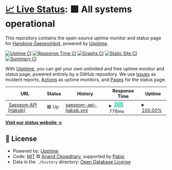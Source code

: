 # [📈 Live Status](https://Handong-Saeseombot.github.io/saeseom-uptime): <!--live status--> **🟩 All systems operational**

This repository contains the open-source uptime monitor and status page for [Handong-Saeseombot](https://Handong-Saeseombot.github.io/saeseom-uptime), powered by [Upptime](https://github.com/upptime/upptime).

[![Uptime CI](https://github.com/Handong-Saeseombot/saeseom-uptime/workflows/Uptime%20CI/badge.svg)](https://github.com/Handong-Saeseombot/saeseom-uptime/actions?query=workflow%3A%22Uptime+CI%22)
[![Response Time CI](https://github.com/Handong-Saeseombot/saeseom-uptime/workflows/Response%20Time%20CI/badge.svg)](https://github.com/Handong-Saeseombot/saeseom-uptime/actions?query=workflow%3A%22Response+Time+CI%22)
[![Graphs CI](https://github.com/Handong-Saeseombot/saeseom-uptime/workflows/Graphs%20CI/badge.svg)](https://github.com/Handong-Saeseombot/saeseom-uptime/actions?query=workflow%3A%22Graphs+CI%22)
[![Static Site CI](https://github.com/Handong-Saeseombot/saeseom-uptime/workflows/Static%20Site%20CI/badge.svg)](https://github.com/Handong-Saeseombot/saeseom-uptime/actions?query=workflow%3A%22Static+Site+CI%22)
[![Summary CI](https://github.com/Handong-Saeseombot/saeseom-uptime/workflows/Summary%20CI/badge.svg)](https://github.com/Handong-Saeseombot/saeseom-uptime/actions?query=workflow%3A%22Summary+CI%22)

With [Upptime](https://upptime.js.org), you can get your own unlimited and free uptime monitor and status page, powered entirely by a GitHub repository. We use [Issues](https://github.com/Handong-Saeseombot/saeseom-uptime/issues) as incident reports, [Actions](https://github.com/Handong-Saeseombot/saeseom-uptime/actions) as uptime monitors, and [Pages](https://Handong-Saeseombot.github.io/saeseom-uptime) for the status page.

<!--start: status pages-->
<!-- This summary is generated by Upptime (https://github.com/upptime/upptime) -->
<!-- Do not edit this manually, your changes will be overwritten -->
<!-- prettier-ignore -->
| URL | Status | History | Response Time | Uptime |
| --- | ------ | ------- | ------------- | ------ |
| <img alt="" src="https://icons.duckduckgo.com/ip3/saeseom-prod.llfe.handong.app.ico" height="13"> [Saeseom API (Haksik)](https://saeseom-prod.llfe.handong.app/haksik) | 🟩 Up | [saeseom-api-haksik.yml](https://github.com/Handong-Saeseombot/saeseom-uptime/commits/HEAD/history/saeseom-api-haksik.yml) | <details><summary><img alt="Response time graph" src="./graphs/saeseom-api-haksik/response-time-week.png" height="20"> 776ms</summary><br><a href="https://Handong-Saeseombot.github.io/saeseom-uptime/history/saeseom-api-haksik"><img alt="Response time 917" src="https://img.shields.io/endpoint?url=https%3A%2F%2Fraw.githubusercontent.com%2FHandong-Saeseombot%2Fsaeseom-uptime%2FHEAD%2Fapi%2Fsaeseom-api-haksik%2Fresponse-time.json"></a><br><a href="https://Handong-Saeseombot.github.io/saeseom-uptime/history/saeseom-api-haksik"><img alt="24-hour response time 843" src="https://img.shields.io/endpoint?url=https%3A%2F%2Fraw.githubusercontent.com%2FHandong-Saeseombot%2Fsaeseom-uptime%2FHEAD%2Fapi%2Fsaeseom-api-haksik%2Fresponse-time-day.json"></a><br><a href="https://Handong-Saeseombot.github.io/saeseom-uptime/history/saeseom-api-haksik"><img alt="7-day response time 776" src="https://img.shields.io/endpoint?url=https%3A%2F%2Fraw.githubusercontent.com%2FHandong-Saeseombot%2Fsaeseom-uptime%2FHEAD%2Fapi%2Fsaeseom-api-haksik%2Fresponse-time-week.json"></a><br><a href="https://Handong-Saeseombot.github.io/saeseom-uptime/history/saeseom-api-haksik"><img alt="30-day response time 769" src="https://img.shields.io/endpoint?url=https%3A%2F%2Fraw.githubusercontent.com%2FHandong-Saeseombot%2Fsaeseom-uptime%2FHEAD%2Fapi%2Fsaeseom-api-haksik%2Fresponse-time-month.json"></a><br><a href="https://Handong-Saeseombot.github.io/saeseom-uptime/history/saeseom-api-haksik"><img alt="1-year response time 917" src="https://img.shields.io/endpoint?url=https%3A%2F%2Fraw.githubusercontent.com%2FHandong-Saeseombot%2Fsaeseom-uptime%2FHEAD%2Fapi%2Fsaeseom-api-haksik%2Fresponse-time-year.json"></a></details> | <details><summary><a href="https://Handong-Saeseombot.github.io/saeseom-uptime/history/saeseom-api-haksik">100.00%</a></summary><a href="https://Handong-Saeseombot.github.io/saeseom-uptime/history/saeseom-api-haksik"><img alt="All-time uptime 99.93%" src="https://img.shields.io/endpoint?url=https%3A%2F%2Fraw.githubusercontent.com%2FHandong-Saeseombot%2Fsaeseom-uptime%2FHEAD%2Fapi%2Fsaeseom-api-haksik%2Fuptime.json"></a><br><a href="https://Handong-Saeseombot.github.io/saeseom-uptime/history/saeseom-api-haksik"><img alt="24-hour uptime 100.00%" src="https://img.shields.io/endpoint?url=https%3A%2F%2Fraw.githubusercontent.com%2FHandong-Saeseombot%2Fsaeseom-uptime%2FHEAD%2Fapi%2Fsaeseom-api-haksik%2Fuptime-day.json"></a><br><a href="https://Handong-Saeseombot.github.io/saeseom-uptime/history/saeseom-api-haksik"><img alt="7-day uptime 100.00%" src="https://img.shields.io/endpoint?url=https%3A%2F%2Fraw.githubusercontent.com%2FHandong-Saeseombot%2Fsaeseom-uptime%2FHEAD%2Fapi%2Fsaeseom-api-haksik%2Fuptime-week.json"></a><br><a href="https://Handong-Saeseombot.github.io/saeseom-uptime/history/saeseom-api-haksik"><img alt="30-day uptime 100.00%" src="https://img.shields.io/endpoint?url=https%3A%2F%2Fraw.githubusercontent.com%2FHandong-Saeseombot%2Fsaeseom-uptime%2FHEAD%2Fapi%2Fsaeseom-api-haksik%2Fuptime-month.json"></a><br><a href="https://Handong-Saeseombot.github.io/saeseom-uptime/history/saeseom-api-haksik"><img alt="1-year uptime 99.93%" src="https://img.shields.io/endpoint?url=https%3A%2F%2Fraw.githubusercontent.com%2FHandong-Saeseombot%2Fsaeseom-uptime%2FHEAD%2Fapi%2Fsaeseom-api-haksik%2Fuptime-year.json"></a></details>

<!--end: status pages-->

[**Visit our status website →**](https://Handong-Saeseombot.github.io/saeseom-uptime)

## 📄 License

- Powered by: [Upptime](https://github.com/upptime/upptime)
- Code: [MIT](./LICENSE) © [Anand Chowdhary](https://anandchowdhary.com), supported by [Pabio](https://pabio.com)
- Data in the `./history` directory: [Open Database License](https://opendatacommons.org/licenses/odbl/1-0/)
